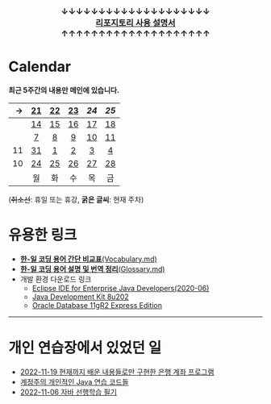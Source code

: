 ### <p align="center">↓↓↓↓↓↓↓↓↓↓↓↓↓↓↓↓↓↓↓↓<br><a href="https://github.com/Kade-JSL/JSL56-lectures/blob/main/999999_ETC/0_docs/Tutorial.md#%EB%8F%8C%EC%95%84%EC%98%A4%EC%85%A8%EB%82%98%EC%9A%94-%EC%9E%98-%ED%95%98%EC%85%A8%EC%8A%B5%EB%8B%88%EB%8B%A4"><b>리포지토리 사용 설명서</b></a><br>↑↑↑↑↑↑↑↑↑↑↑↑↑↑↑↑↑↑↑↑</p>

# Calendar

**최근 5주간의 내용만 메인에 있습니다.**

| → | [21](/221011-_JAVA/221121/) | [22](/221011-_JAVA/221122/) | [23](/221011-_JAVA/221123/) | _24_ | _25_ |
|--:|:-:|:-:|:-:|:-:|:-:|
|| [14](/221011-_JAVA/221114/) | [15](/221011-_JAVA/221115/) | [16](/221011-_JAVA/221116/) | [17](/221011-_JAVA/221117/) | [18](/221011-_JAVA/221118/) |
|| [7](/221011-_JAVA/221107/) | [8](/221011-_JAVA/221108/) | [9](/221011-_JAVA/221109/) | [10](/221011-_JAVA/221110/) | [11](/221011-_JAVA/221111/) |
| 11 | [31](/221011-_JAVA/22-10/221031/) | [1](/221011-_JAVA/221101/) | [2](/221011-_JAVA/221102/) | [3](/221011-_JAVA/221103/) | [4](/221011-_JAVA/221104/) |
| 10 | [24](/221011-_JAVA/22-10/221024/) | [25](/221011-_JAVA/22-10/221025/) | [26](/221011-_JAVA/22-10/221026/) | [27](/221011-_JAVA/22-10/221027/) | [28](/221011-_JAVA/22-10/221028/) |
|| 월 | 화 | 수 | 목 | 금 |

(~~취소선~~: 휴일 또는 휴강, **굵은 글씨**: 현재 주차)

# 유용한 링크

- [**한-일 코딩 용어 간단 비교표**(Vocabulary.md)](/999999_ETC/0_docs/Vocabulary.md)
- [**한-일 코딩 용어 설명 및 번역 정리**(Glossary.md)](/999999_ETC/0_docs/Glossary.md)
- 개발 환경 다운로드 링크
    - [Eclipse IDE for Enterprise Java Developers(2020-06)](https://www.eclipse.org/downloads/download.php?file=/technology/epp/downloads/release/2020-06/R/eclipse-jee-2020-06-R-win32-x86_64.zip)
    - [Java Development Kit 8u202](https://www.oracle.com/kr/java/technologies/javase/javase8-archive-downloads.html)
    - [Oracle Database 11gR2 Express Edition](https://www.oracle.com/database/technologies/xe-prior-release-downloads.html)
    
---

# 개인 연습장에서 있었던 일

- [2022-11-19 현재까지 배운 내용들로만 구현한 은행 계좌 프로그램](/999999_ETC/1_java/exercises/example-program/)
- [계정주의 개인적인 Java 연습 코드들](/999999_ETC/1_java/src/exercises/)
- [2022-11-06 자바 선행학습 필기](/999999_ETC/1_java/docs/221106_abstract.md)
